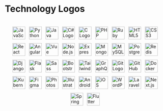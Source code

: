  # Technology Logos

<div style="display: flex; flex-wrap: wrap; justify-content: center; gap: 12px; padding: 20px;">
    <img src="https://cdn.jsdelivr.net/gh/devicons/devicon/icons/javascript/javascript-original.svg" alt="JavaScript Logo" height="40" />
    <img src="https://cdn.jsdelivr.net/gh/devicons/devicon/icons/python/python-original.svg" alt="Python Logo" height="40" />
    <img src="https://cdn.jsdelivr.net/gh/devicons/devicon/icons/java/java-original.svg" alt="Java Logo" height="40" />
    <img src="https://cdn.jsdelivr.net/gh/devicons/devicon/icons/csharp/csharp-original.svg" alt="C# Logo" height="40" />
    <img src="https://cdn.jsdelivr.net/gh/devicons/devicon/icons/c/c-original.svg" alt="C Logo" height="40" />
    <img src="https://cdn.jsdelivr.net/gh/devicons/devicon/icons/php/php-original.svg" alt="PHP Logo" height="40" />
    <img src="https://cdn.jsdelivr.net/gh/devicons/devicon/icons/ruby/ruby-original.svg" alt="Ruby Logo" height="40" />
    <img src="https://cdn.jsdelivr.net/gh/devicons/devicon/icons/html5/html5-original.svg" alt="HTML5 Logo" height="40" />
    <img src="https://cdn.jsdelivr.net/gh/devicons/devicon/icons/css3/css3-original.svg" alt="CSS3 Logo" height="40" />
    <img src="https://cdn.jsdelivr.net/gh/devicons/devicon/icons/react/react-original.svg" alt="React Logo" height="40" />
    <img src="https://cdn.jsdelivr.net/gh/devicons/devicon/icons/angularjs/angularjs-original.svg" alt="Angular Logo" height="40" />
    <img src="https://cdn.jsdelivr.net/gh/devicons/devicon/icons/vuejs/vuejs-original.svg" alt="Vue Logo" height="40" />
    <img src="https://cdn.jsdelivr.net/gh/devicons/devicon/icons/nodejs/nodejs-original.svg" alt="Node.js Logo" height="40" />
    <img src="https://cdn.jsdelivr.net/gh/devicons/devicon/icons/express/express-original.svg" alt="Express Logo" height="40" />
    <img src="https://cdn.jsdelivr.net/gh/devicons/devicon/icons/mongodb/mongodb-original.svg" alt="MongoDB Logo" height="40" />
    <img src="https://cdn.jsdelivr.net/gh/devicons/devicon/icons/mysql/mysql-original.svg" alt="MySQL Logo" height="40" />
    <img src="https://cdn.jsdelivr.net/gh/devicons/devicon/icons/postgresql/postgresql-original.svg" alt="PostgreSQL Logo" height="40" />
    <img src="https://cdn.jsdelivr.net/gh/devicons/devicon/icons/redis/redis-original.svg" alt="Redis Logo" height="40" />
    <img src="https://cdn.jsdelivr.net/gh/devicons/devicon/icons/django/django-original.svg" alt="Django Logo" height="40" />
    <img src="https://cdn.jsdelivr.net/gh/devicons/devicon/icons/flask/flask-original.svg" alt="Flask Logo" height="40" />
    <img src="https://cdn.jsdelivr.net/gh/devicons/devicon/icons/sass/sass-original.svg" alt="Sass Logo" height="40" />
    <img src="https://cdn.jsdelivr.net/gh/devicons/devicon/icons/bootstrap/bootstrap-original.svg" alt="Bootstrap Logo" height="40" />
    <img src="https://cdn.jsdelivr.net/gh/devicons/devicon/icons/tailwindcss/tailwindcss-original.svg" alt="Tailwind CSS Logo" height="40" />
    <img src="https://cdn.jsdelivr.net/gh/devicons/devicon/icons/graphql/graphql-plain.svg" alt="GraphQL Logo" height="40" />
    <img src="https://cdn.jsdelivr.net/gh/devicons/devicon/icons/git/git-original.svg" alt="Git Logo" height="40" />
    <img src="https://cdn.jsdelivr.net/gh/devicons/devicon/icons/github/github-original.svg" alt="GitHub Logo" height="40" />
    <img src="https://cdn.jsdelivr.net/gh/devicons/devicon/icons/docker/docker-original.svg" alt="Docker Logo" height="40" />
    <img src="https://cdn.jsdelivr.net/gh/devicons/devicon/icons/kubernetes/kubernetes-plain.svg" alt="Kubernetes Logo" height="40" />
    <img src="https://cdn.jsdelivr.net/gh/devicons/devicon/icons/figma/figma-original.svg" alt="Figma Logo" height="40" />
    <img src="https://cdn.jsdelivr.net/gh/devicons/devicon/icons/photoshop/photoshop-plain.svg" alt="Photoshop Logo" height="40" />
    <img src="https://cdn.jsdelivr.net/gh/devicons/devicon/icons/illustrator/illustrator-plain.svg" alt="Illustrator Logo" height="40" />
    <img src="https://cdn.jsdelivr.net/gh/devicons/devicon/icons/android/android-original.svg" alt="Android Logo" height="40" />
    <img src="https://cdn.jsdelivr.net/gh/devicons/devicon/icons/ios/ios-original.svg" alt="iOS Logo" height="40" />
    <img src="https://cdn.jsdelivr.net/gh/devicons/devicon/icons/wordpress/wordpress-original.svg" alt="WordPress Logo" height="40" />
    <img src="https://cdn.jsdelivr.net/gh/devicons/devicon/icons/laravel/laravel-plain.svg" alt="Laravel Logo" height="40" />
    <img src="https://cdn.jsdelivr.net/gh/devicons/devicon/icons/nextjs/nextjs-original.svg" alt="Next.js Logo" height="40" />
    <img src="https://cdn.jsdelivr.net/gh/devicons/devicon/icons/spring/spring-original.svg" alt="Spring Logo" height="40" />
    <img src="https://cdn.jsdelivr.net/gh/devicons/devicon/icons/flutter/flutter-original.svg" alt="Flutter Logo" height="40" />
</div>
